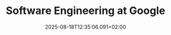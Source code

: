 ---
title: Software Engineering at Google
date: 2025-08-18T12:35:06.091+02:00
category: books
tags: []
excerpt: My highlights
---